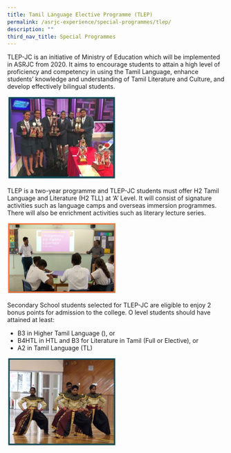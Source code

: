 ```yaml
---
title: Tamil Language Elective Programme (TLEP)
permalink: /asrjc-experience/special-programmes/tlep/
description: ""
third_nav_title: Special Programmes
---
```

TLEP-JC is an initiative of Ministry of Education which will be implemented in ASRJC from 2020. It aims to encourage students to attain a high level of proficiency and competency in using the Tamil Language, enhance students’ knowledge and understanding of Tamil Literature and Culture, and develop effectively bilingual students.

<img src="/images/TLEP1-300x229.jpg" 
     style="width:50%">

TLEP is a two-year programme and TLEP-JC students must offer H2 Tamil Language and Literature (H2 TLL) at ‘A’ Level. It will consist of signature activities such as language camps and overseas immersion programmes. There will also be enrichment activities such as literary lecture series.

<img src="/images/TLEP2-300x197.png" 
     style="width:50%">

Secondary School students selected for TLEP-JC are eligible to enjoy 2 bonus points for admission to the college. O level students should have attained at least:

*   B3 in Higher Tamil Language (), or
*   B4HTL in HTL and B3 for Literature in Tamil (Full or Elective), or
*   A2 in Tamil Language (TL)

<img src="/images/TLEP3-300x244.jpg" 
     style="width:50%">
